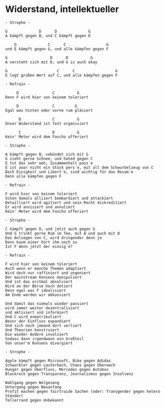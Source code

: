 # Widerstand, intellektueller
    
    - Strophe -

    G              D      D              G
    A kämpft gegen B, und C kämpft gegen D

        G              C      C                  G
    und E kämpft gegen G, und alle kämpfen gegen F

    G                   D      D          G
    A versteht sich mit D, und G is auch okay

    G                      C      C                  G
    E legt großen Wert auf C, und alle kämpfen gegen F

    - Refrain -
    
         D               C          G
    Denn F wird hier von keinem toleriert
    
         D               C         G
    Egal was hinten oder vorne rum pläsiert

          D              C          G
    Unser Widerstand ist fest organisiert
    
          C              D          G
    Kein' Meter wird dem Fascho offeriert

    - Strophe -

    A kämpft gegen B, vebündet sich mit G
    G zieht gerne Schnee, und hated gegen C
    E tut das sehr weh, Zusammenhalt pass´e
    E ist zwar nicht ein Stück pers´e, mit all dem Schwurbelzeug von C
    Doch Einigkeit und Libert´e, sind wichtig für das Resum´e
    Denn alle kämpfen gegen F

    - Refrain -

    F wird hier von keinem toleriert
    Schon damals alliiert bombardiert und attackiert
    Detailliert wird agitiert und sein Recht diskreditiert
    Er wird anvisiert und annuliert
    Kein' Meter wird dem Fascho offeriert 
    
    - Strophe -

    C kämpft gegen D, und jetzt auch gegen G
    Und G trinkt gerne Rum im Tee, mit A und auch mit D
    Das Anliegen von C, wird dringender denn je
    Denn kaum einer hört ihm noch zu
    Ist F denn jetzt der einzig´e?

    - Refrain -

    F wird hier von keinem toleriert
    Auch wenn er manche Themen adaptiert
    Wird doch nur raffiniert und ungeniert
    Der mainstream Konsens manipuliert
    Und ist das erstmal absolviert
    Wird an der Börse hoch dotiert
    Denn egal was F idealisiert
    Am Ende werden wir abkassiert

    Und damit das niemals wieder passiert
    wird immer weiter dezentralisiert
    und aktiviert und informiert
    Und C wird exmatrikuliert
    Bevor der Einfluss expandiert
    Und sich noch jemand dort verliert
    Und Theorien konstruiert
    Die wieder Andere involviert
    Sodass dann irgendwann ein Großteil
    Von unser'm Konsens divergiert
    
    - Strophe -

    Apple kämpft gegen Microsoft, Nike gegen Adidas
    Schwurbler gegen Lauterbach, Chaos gegen Überwach
    Hunger gegen Überfluss, Mercedes gegen Autobus
    Blackrock gegen Transparenz, Journalismus gegen Insolvenz
    
    Wahlgang gegen Walgesang
    Untergang gegen Neuanfang
    Profit machen gegen fairtraide Sachen (oder: Transgender gegen hetero Ständer)
    Tellerrand gegen Unbekannt
